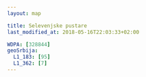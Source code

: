 ```yaml
---
layout: map

title: Selevenjske pustare
last_modified_at: 2018-05-16T22:03:33+02:00

WDPA: [328844]
geoSrbija:
  L1_183: [95]
  L1_362: [7]
---
```


